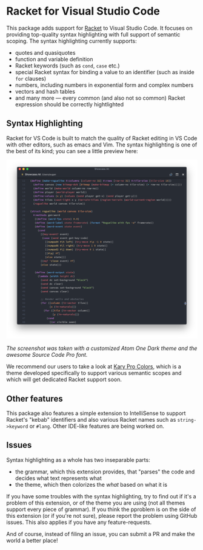 
# Racket for Visual Studio Code

This package adds support for [Racket](racket-lang.org) to Visual Studio Code. It focuses on providing
top-quality syntax highlighting with full support of semantic scoping.
The syntax highlighting currently supports:

- quotes and quasiquotes
- function and variable definition
- Racket keywords (such as `cond`, `case` etc.)
- special Racket syntax for binding a value to an identifier (such as inside `for` clauses)
- numbers, including numbers in exponential form and complex numbers
- vectors and hash tables
- and many more — every common (and also not so common) Racket expression should be correctly hightlighted

## Syntax Highlighting

Racket for VS Code is built to match the quality of Racket editing in VS Code with other editors,
such as emacs and Vim. The syntax highlighting is one of the best of its kind; you can see a little preview
here:

![Syntax Highlighting Showcase](./images/showcase.png)

_The screenshot was taken with a customized Atom One Dark theme and the awesome Source Code Pro font._

We recommend our users to take a look at [Kary Pro Colors][1], which is a theme developed specifically
to support various semantic scopes and which will get dedicated Racket support soon.

## Other features

This package also features a simple extension to IntelliSense to support Racket's "kebab" identifiers
and also various Racket names such as `string->keyword` or `#lang`. Other IDE-like features are
being worked on.

## Issues

Syntax highlighting as a whole has two inseparable parts:

- the grammar, which this extension provides, that "parses" the code and decides what text represents what
- the theme, which then colorizes the _what_ based on what it is

If you have some troubles with the syntax highlighting, try to find out if it's a problem of
this extension, or of the theme you are using (not all themes support every piece of grammar).
If you think the pproblem is on the side of this extension (or if you're not sure),
please report the problem using GitHub issues. This also applies if you have any feature-requests.

And of course, instead of filing an issue, you can submit a PR and make the world a better place!

[1]: (https://marketplace.visualstudio.com/items?itemName=karyfoundation.theme-karyfoundation-themes)